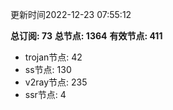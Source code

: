 更新时间2022-12-23 07:55:12

**总订阅: 73**
**总节点: 1364**
**有效节点: 411**
- trojan节点: 42
- ss节点: 130
- v2ray节点: 235
- ssr节点: 4
